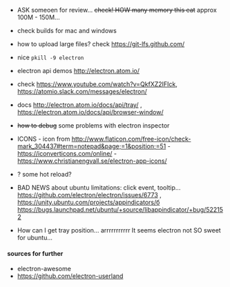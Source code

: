 - ASK someoen for review... ~~check! HOW many memory this eat~~ approx 100M - 150M...
- check builds for mac and windows
- how to upload large files? check https://git-lfs.github.com/


- nice `pkill -9 electron`
- electron api demos http://electron.atom.io/
- check https://www.youtube.com/watch?v=QkfXZ2IFIck, https://atomio.slack.com/messages/electron/    
- docs http://electron.atom.io/docs/api/tray/ , https://electron.atom.io/docs/api/browser-window/
- ~~how to debug~~ some problems with electron inspector
- ICONS 
        - icon from http://www.flaticon.com/free-icon/check-mark_304437#term=notepad&page;=1&position;=51
        - https://iconverticons.com/online/
        - https://www.christianengvall.se/electron-app-icons/
- ? some hot reload?
- BAD NEWS about ubuntu limitations: click event, tooltip... https://github.com/electron/electron/issues/6773 , https://unity.ubuntu.com/projects/appindicators/б https://bugs.launchpad.net/ubuntu/+source/libappindicator/+bug/522152
- How can I get tray position... arrrrrrrrrrr It seems electron not SO sweet for ubuntu...

#### sources for further
- electron-awesome
- https://github.com/electron-userland